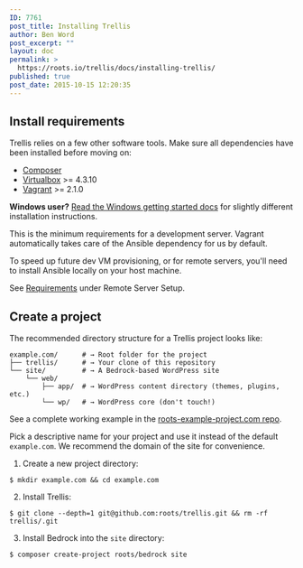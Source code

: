```yaml
---
ID: 7761
post_title: Installing Trellis
author: Ben Word
post_excerpt: ""
layout: doc
permalink: >
  https://roots.io/trellis/docs/installing-trellis/
published: true
post_date: 2015-10-15 12:20:35
---
```

## Install requirements

Trellis relies on a few other software tools. Make sure all dependencies have been installed before moving on:

* [Composer](https://getcomposer.org/doc/00-intro.md#installation-linux-unix-osx)
* [Virtualbox](https://www.virtualbox.org/wiki/Downloads) >= 4.3.10
* [Vagrant](https://www.vagrantup.com/downloads.html) >= 2.1.0

**Windows user?** [Read the Windows getting started docs](https://roots.io/getting-started/docs/windows-development-environment-trellis/) for slightly different installation instructions.

<div class="well well-trellis-alt module">

This is the minimum requirements for a development server. Vagrant automatically takes care of the Ansible dependency for us by default.

To speed up future dev VM provisioning, or for remote servers, you'll need to install Ansible locally on your host machine.

See [Requirements](https://roots.io/trellis/docs/remote-server-setup/#requirements) under Remote Server Setup.
</div>

## Create a project

The recommended directory structure for a Trellis project looks like:

```shell
example.com/      # → Root folder for the project
├── trellis/      # → Your clone of this repository
└── site/         # → A Bedrock-based WordPress site
    └── web/
        ├── app/  # → WordPress content directory (themes, plugins, etc.)
        └── wp/   # → WordPress core (don't touch!)
```

See a complete working example in the [roots-example-project.com repo](https://github.com/roots/roots-example-project.com).

Pick a descriptive name for your project and use it instead of the default `example.com`. We recommend the domain of the site for convenience.

1. Create a new project directory:
```plain
$ mkdir example.com && cd example.com
```
2. Install Trellis:
```plain
$ git clone --depth=1 git@github.com:roots/trellis.git && rm -rf trellis/.git
```
3. Install Bedrock into the `site` directory:
```plain
$ composer create-project roots/bedrock site
```